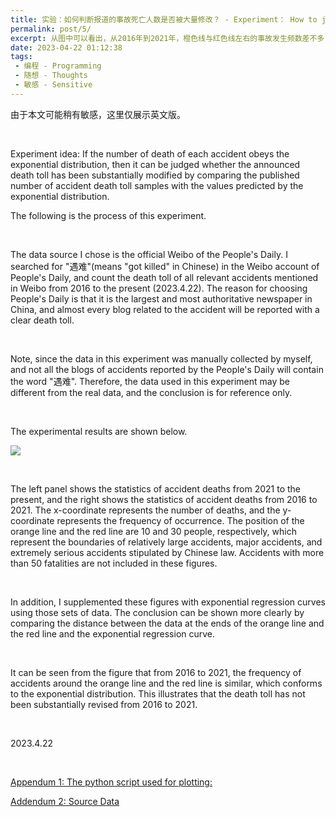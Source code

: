 ```yaml
---
title: 实验：如何判断报道的事故死亡人数是否被大量修改？ - Experiment： How to judge whether the reported accident fatalities have been substantially modified?
permalink: post/5/
excerpt: 从图中可以看出，从2016年到2021年，橙色线与红色线左右的事故发生频数差不多，符合指数分布。这说明从2016年到2021年，死亡人数未被大量修改。<br>It can be seen from the figure that from 2016 to 2021, the frequency of accidents around the orange line and the red line is similar, which conforms to the exponential distribution. This illustrates that the death toll has not been substantially revised from 2016 to 2021.
date: 2023-04-22 01:12:38
tags: 
 - 编程 - Programming
 - 随想 - Thoughts
 - 敏感 - Sensitive
---
```


<p class="tennisbot" id="左上角有google翻译，如果需要的话<br>There is Google Translate button in the upper left corner, if needed">由于本文可能稍有敏感，这里仅展示英文版。</p>

<p><br></p>

Experiment idea: If the number of death of each accident obeys the exponential distribution, then it can be judged whether the announced death toll has been substantially modified by comparing the published number of accident death toll samples with the values predicted by the exponential distribution.

The following is the process of this experiment.

<p><br></p>

The data source I chose is the official Weibo of the People's Daily. I searched for "遇难"(means "got killed" in Chinese) in the Weibo account of People's Daily, and count the death toll of all relevant accidents mentioned in Weibo from 2016 to the present (2023.4.22). The reason for choosing People's Daily is that it is the largest and most authoritative newspaper in China, and almost every blog related to the accident will be reported with a clear death toll.

<p><br></p>

Note, since the data in this experiment was manually collected by myself, and not all the blogs of accidents reported by the People's Daily will contain the word "遇难". Therefore, the data used in this experiment may be different from the real data, and the conclusion is for reference only.

<p><br></p>

The experimental results are shown below.

![](1.png)

<p><br></p>

The left panel shows the statistics of accident deaths from 2021 to the present, and the right shows the statistics of accident deaths from 2016 to 2021. The x-coordinate represents the number of deaths, and the y-coordinate represents the frequency of occurrence. The position of the orange line and the red line are 10 and 30 people, respectively, which represent the boundaries of relatively large accidents, major accidents, and extremely serious accidents stipulated by Chinese law. Accidents with more than 50 fatalities are not included in these figures.

<p><br></p>

In addition, I supplemented these figures with exponential regression curves using those sets of data. The conclusion can be shown more clearly by comparing the distance between the data at the ends of the orange line and the red line and the exponential regression curve.

<p><br></p>

It can be seen from the figure that from 2016 to 2021, the frequency of accidents around the orange line and the red line is similar, which conforms to the exponential distribution. This illustrates that the death toll has not been substantially revised from 2016 to 2021.

<p><br></p>

2023.4.22

<p><br></p>

<a href="/post/5/script.py" download>Appendum 1: The python script used for plotting:</a>

<a href="/post/5/遇难.xlsx" download>Addendum 2: Source Data</a>